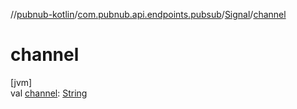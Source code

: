 //[pubnub-kotlin](../../../index.md)/[com.pubnub.api.endpoints.pubsub](../index.md)/[Signal](index.md)/[channel](channel.md)

# channel

[jvm]\
val [channel](channel.md): [String](https://kotlinlang.org/api/latest/jvm/stdlib/kotlin/-string/index.html)
